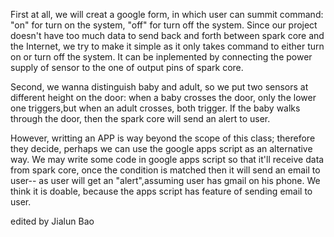 First at all, we will creat a google form, in which user can summit command: "on" for turn on the system, "off" for turn off the system. Since our project doesn't have too much data to send back and forth between spark core and the Internet, we try to make it simple as it only takes command to either turn on or turn off the system. It can be inplemented by connecting the power supply of sensor to the one of output pins of spark core.

Second, we wanna distinguish baby and adult, so we put two sensors at different height on the door: when a baby crosses the door, only the lower one triggers,but when an adult crosses, both trigger. If the baby walks through the door, then the spark core will send an alert to user.

However, writting an APP is way beyond the scope of this class; therefore they decide, perhaps we can use the google apps script as an alternative way. We may write some code in google apps script so that it'll receive data from spark core, once the condition is matched then it will send an email to user-- as user will get an "alert",assuming user has gmail on his phone. We think it is doable, because the apps script has feature of sending email to user.


edited by Jialun Bao
